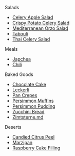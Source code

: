 Salads

- [Celery Apple Salad](./celery-apple-salad.md)
- [Crispy Potato Celery Salad](./crispy-potato-celery-salad.md)
- [Mediterranean Orzo Salad](./mediterranean-orzo-salad.md)
- [Tabouli](./tabouli.md)
- [Thai Celery Salad](./thai-celery-salad.md)

Meals

- [Japchea](./japchae.md)
- [Chili](./chili.md)

Baked Goods

- [Chocolate Cake](./chocolate-cake.md)
- [Leckerli](./leckerli.md)
- [Pan Crepes](./pan-crepes.md)
- [Persimmon Muffins](./persimmon-pudding-vegan.md)
- [Persimmon Pudding](./persimmon-pudding.md)
- [Zucchini Bread](./zucchini-bread.md)
- [Zimtsterne.md](./zimtsterne.md)

Deserts

- [Candied Citrus Peel](./candied-citrus-peel.md)
- [Marzipan](./marzipan.md)
- [Raspberry Cake Filling](./raspberry-cake-filling.md)
